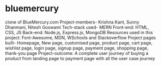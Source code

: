# bluemercury
clone of BlueMercury.com
Project-members- Krishna Kant, Sunny Dhanmani, Nitesh Goswami
Tech-stack used- MERN
Front-end: HTML, CSS, JS
Back-end: Node.js, Express.js, MongoDB
Resources used in this project: Font-Awesome, MDN, WSchools and Stackoverflow
Project pages built- Homepage, New page, customised page, product page, cart page, wishlist page, login page, signup page, payment page, shopping page, thank-you page
Project-outcome: A complete user journey of buying a product from landing page to payment page with all the user case journey
